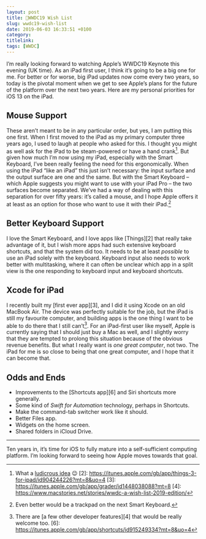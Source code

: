 ```yaml
---
layout: post
title: WWDC19 Wish List
slug: wwdc19-wish-list
date: 2019-06-03 16:33:51 +0100
category: 
titlelink: 
tags: [WWDC]
---
```


I’m really looking forward to watching Apple’s WWDC19 Keynote this evening (UK time). As an iPad first user, I think it’s going to be a big one for me. For better or for worse, big iPad updates now come every two years, so today is the pivotal moment when we get to see Apple’s plans for the future of the platform over the next two years. Here are my personal priorities for iOS 13 on the iPad.

## Mouse Support
These aren’t meant to be in any particular order, but yes, I am putting this one first. When I first moved to the iPad as my primary computer three years ago, I used to laugh at people who asked for this. I thought you might as well ask for the iPad to be steam-powered or have a hand crank[^1]. But given how much I’m now using my iPad, especially with the Smart Keyboard, I’ve been really feeling the need for this ergonomically. When using the iPad “like an iPad” this just isn’t necessary: the input surface and the output surface are one and the same. But with the Smart Keyboard – which Apple suggests you might want to use with your iPad Pro – the two surfaces become separated. We’ve had a way of dealing with this separation for over fifty years: it’s called a mouse, and I hope Apple offers it at least as an option for those who want to use it with their iPad.[^7] 

## Better Keyboard Support
I love the Smart Keyboard, and I love apps like [Things][2] that really take advantage of it, but I wish more apps had such extensive keyboard shortcuts, and that the system did too. It needs to be at least _possible_ to use an iPad solely with the keyboard. Keyboard input also needs to work better with multitasking, where it can often be unclear which app in a split view is the one responding to keyboard input and keyboard shortcuts.

## Xcode for iPad
I recently built my [first ever app][3], and I did it using Xcode on an old MacBook Air. The device was perfectly suitable for the job, but the iPad is still my favourite computer, and building apps is the one thing I want to be able to do there that I still can’t[^5]. For an iPad-first user like myself, Apple is currently saying that I should just buy a Mac as well, and I slightly worry that they are tempted to prolong this situation because of the obvious revenue benefits. But what I really want is _one great computer_, not two. The iPad for me is so close to being that one great computer, and I hope that it can become that.

## Odds and Ends
- Improvements to the [Shortcuts app][6] and Siri shortcuts more generally.
- Some kind of _Swift for Automation_ technology, perhaps in Shortcuts.
- Make the command-tab switcher work like it should.
- Better Files app.
- Widgets on the home screen.
- Shared folders in iCloud Drive.

---

Ten years in, it’s time for iOS to fully mature into a self-sufficient computing platform. I’m looking forward to seeing how Apple moves towards that goal.


[^1]: What a [ludicrous idea](https://play.date) 😉
[2]: https://itunes.apple.com/gb/app/things-3-for-ipad/id904244226?mt=8&uo=4
[3]: https://itunes.apple.com/gb/app/grader/id1448038088?mt=8
[4]: https://www.macstories.net/stories/wwdc-a-wish-list-2019-edition/
[^5]: There are [a few other developer features][4] that would be really welcome too.
[6]: https://itunes.apple.com/gb/app/shortcuts/id915249334?mt=8&uo=4
[^7]: Even better would be a trackpad on the next Smart Keyboard.